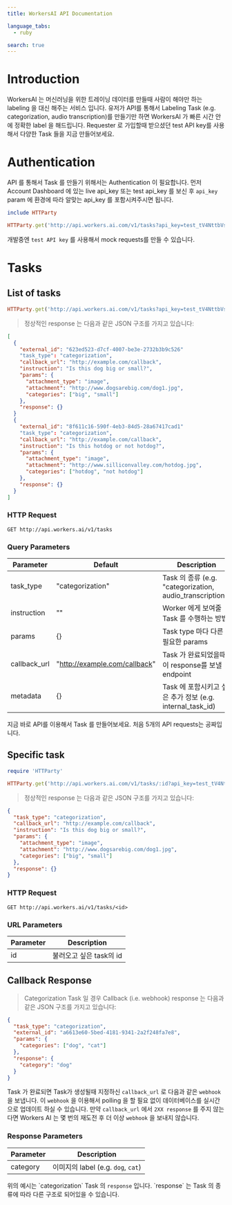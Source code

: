 ```yaml
---
title: WorkersAI API Documentation

language_tabs:
  - ruby

search: true
---
```


# Introduction

WorkersAI 는 머신러닝을 위한 트레이닝 데이터를 만들때 사람이 해야만 하는 labeling 을 대신 해주는 서비스 입니다.
유저가 API를 통해서 Labeling Task (e.g. categorization, audio transcription)를 만들기만 하면
WorkersAI 가 빠른 시간 안에 정확한 label 을 해드립니다. Requester 로 가입할때 받으셨던 test API key를 사용해서
다양한 Task 들을 지금 만들어보세요.

# Authentication

API 를 통해서 Task 를 만들기 위해서는 Authentication 이 필요합니다.
먼저 Account Dashboard 에 있는 live api_key 또는 test api_key 를 보신 후
`api_key` param 에 환경에 따라 알맞는 api_key 를 포함시켜주시면 됩니다.

```ruby
include HTTParty

HTTParty.get('http://api.workers.ai.com/v1/tasks?api_key=test_tV4NttbVsN3crLCFonEj')
```

<aside class="notice">
  개발중엔 <code>test API key</code> 를 사용해서 mock requests를 만들 수 있습니다.
</aside>

# Tasks

## List of tasks

```ruby
HTTParty.get('http://api.workers.ai.com/v1/tasks?api_key=test_tV4NttbVsN3crLCFonEj')
```

> 정상적인 response 는 다음과 같은 JSON 구조를 가지고 있습니다:

```json
[
  {
    "external_id": "623ed523-d7cf-4007-be3e-2732b3b9c526"
    "task_type": "categorization",
    "callback_url": "http://example.com/callback",
    "instruction": "Is this dog big or small?",
    "params": {
      "attachment_type": "image",
      "attachment": "http://www.dogsarebig.com/dog1.jpg",
      "categories": ["big", "small"]
    },
    "response": {}
  }
  {
    "external_id": "8f611c16-590f-4eb3-84d5-28a67417cad1"
    "task_type": "categorization",
    "callback_url": "http://example.com/callback",
    "instruction": "Is this hotdog or not hotdog?",
    "params": {
      "attachment_type": "image",
      "attachment": "http://www.silliconvalley.com/hotdog.jpg",
      "categories": ["hotdog", "not hotdog"]
    },
    "response": {}
  }
]
```

### HTTP Request

`GET http://api.workers.ai/v1/tasks`

### Query Parameters

Parameter | Default | Description
--------- | ------- | -----------
task_type | "categorization" | Task 의 종류 (e.g. "categorization, audio_transcription")
instruction | "" | Worker 에게 보여줄 Task 를 수행하는 방법
params    | {}      | Task type 마다 다른 필요한 params
callback_url    | "http://example.com/callback" | Task 가 완료되었을때 이 response를 보낼 endpoint
metadata    | {}      | Task 에 포함시키고 싶은 추가 정보 (e.g. internal_task_id)

<aside class="success">
  지금 바로 API를 이용해서 Task 를 만들어보세요. 처음 5개의 API requests는 공짜입니다.
</aside>


## Specific task

```ruby
require 'HTTParty'

HTTParty.get('http://api.workers.ai.com/v1/tasks/:id?api_key=test_tV4NttbVsN3crLCFonEj')

```

> 정상적인 response 는 다음과 같은 JSON 구조를 가지고 있습니다:

```json
{
  "task_type": "categorization",
  "callback_url": "http://example.com/callback",
  "instruction": "Is this dog big or small?",
  "params": {
    "attachment_type": "image",
    "attachment": "http://www.dogsarebig.com/dog1.jpg",
    "categories": ["big", "small"]
  },
  "response": {}
}
```

### HTTP Request

`GET http://api.workers.ai/v1/tasks/<id>`

### URL Parameters

Parameter | Description
--------- | -----------
id | 불러오고 싶은 task의 id


## Callback Response 

> Categorization Task 일 경우 Callback (i.e. webhook) response 는 다음과 같은 JSON 구조를 가지고 있습니다:

```json
{
  "task_type": "categorization",
  "external_id": "a6613e60-5bed-4181-9341-2a2f248fa7e8",
  "params": {
    "categories": ["dog", "cat"]
  },
  "response": {
    "category": "dog"
  }
}
```

Task 가 완료되면 Task가 생성될때 지정하신 `callback_url` 로 다음과 같은 `webhook` 을 보냅니다.
이 `webhook` 을 이용해서 polling 을 할 필요 없이 데이터베이스를 실시간으로 업데이트 하실 수 있습니다.
만약 `callback_url` 에서 `2XX response` 를 주지 않는다면 Workers AI 는 몇 번의 재도전 후 더 이상 `webhook` 을 보내지 않습니다.

### Response Parameters

Parameter | Description
--------- | -----------
category | 이미지의 label (e.g. `dog`, `cat`)

<aside class="notice">
  위의 예시는 `categorization` Task 의 <code>response</code> 입니다.
  `response` 는 Task 의 종류에 따라 다른 구조로 되어있을 수 있습니다.
</aside>
